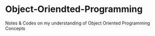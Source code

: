 # Object-Oriendted-Programming
Notes &amp; Codes on my understanding of Object Oriented Programming Concepts
